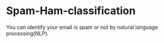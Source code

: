 # Spam-Ham-classification
You can identify your email is spam or not by natural language processing(NLP).
